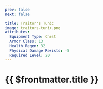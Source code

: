 ```yaml
---
prev: false
next: false

title: Traitor's Tunic
image: traitors-tunic.png
attributes:
  Equipment Type: Chest
  Armor Class: 13
  Health Regen: 32
  Physical Damage Resists: -5
  Required Level: 20
---
```


# {{ $frontmatter.title }}

<MyItemComponent :item="$frontmatter" />


